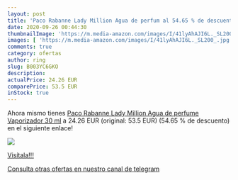 ```yaml
---
layout: post
title: 'Paco Rabanne Lady Million Agua de perfum al 54.65 % de descuento'
date: 2020-09-26 00:44:30
thumbnailImage: 'https://m.media-amazon.com/images/I/41lyAhAJI6L._SL200_.jpg'
images: [ 'https://m.media-amazon.com/images/I/41lyAhAJI6L._SL200_.jpg' ]
comments: true
category: ofertas
author: ring
slug: B003YC6GKO
description:
actualPrice: 24.26 EUR
comparePrice: 53.5 EUR
inStock: true
---
```


Ahora mismo tienes [Paco Rabanne Lady Million Agua de perfume Vaporizador 30 ml](https://www.amazon.com/dp/B003YC6GKO/?tag=redken08-20) a 24.26 EUR (original: 53.5 EUR) (54.65 %  de descuento) en el siguiente enlace!

[![](https://m.media-amazon.com/images/I/41lyAhAJI6L._SL200_.jpg)](https://www.amazon.com/dp/B003YC6GKO/?tag=redken08-20)

[Visítala!!!](https://www.amazon.com/dp/B003YC6GKO/?tag=redken08-20)

[Consulta otras ofertas en nuestro canal de telegram](https://t.me/s/ofertas25)
